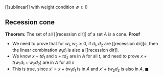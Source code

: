 [[sublinear]] with weight condition $w\geq 0$

## Recession cone
**Theorem:** The set of all [[recession dir]] of a set $A$ is a cone.
**Proof**
- We need to prove that for $w_{1},w_{2}\geq 0$, if $d_{1},d_{2}$ are [[recession dir]]$s$, then the linear combination $w_{i}d_{i}$ is also a [[recession dir]].
- We know $x+td_{1}$ and $x+td_{2}$ are in $A$ for all $t$, and need to prove $x+t(w_{1}d_{1}+w_{2}d_{2})$ are in $A$ for all $x$
- This is true, since $x'=x+tw_{1}d_{1}$ is in $A$ and $x'+tw_{2}d_{2}$ is also in $A$, $\blacksquare$

